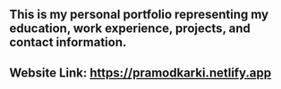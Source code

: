 ## This is my personal portfolio representing my education, work experience, projects, and contact information.

## Website Link: https://pramodkarki.netlify.app

